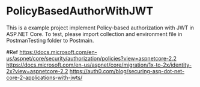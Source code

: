 # PolicyBasedAuthorWithJWT
This is a example project implement Policy-based authorization with JWT in ASP.NET Core.
To test, please import collection and environment file in PostmanTesting folder to Postmain.

#Ref
https://docs.microsoft.com/en-us/aspnet/core/security/authorization/policies?view=aspnetcore-2.2
https://docs.microsoft.com/en-us/aspnet/core/migration/1x-to-2x/identity-2x?view=aspnetcore-2.2
https://auth0.com/blog/securing-asp-dot-net-core-2-applications-with-jwts/
